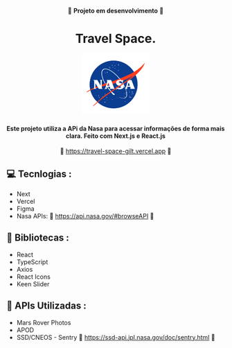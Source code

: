 <div align='center'>

   :construction: **Projeto em desenvolvimento** :construction:

   # Travel Space.

   <img height='140px' src='./src/assets/NasaLogo.png' alt='logo para github'/>
      
   #### Este projeto utiliza a APi da Nasa para acessar informações de forma mais clara. Feito com Next.js e React.js ####

   :link: https://travel-space-gilt.vercel.app :link:
</div>

## :computer: Tecnlogias :

- Next
- Vercel
- Figma
- Nasa APIs: :link: https://api.nasa.gov/#browseAPI :link:

## :rocket: Bibliotecas :

- React
- TypeScript
- Axios
- React Icons
- Keen Slider

## :file_folder: APIs Utilizadas :

- Mars Rover Photos
- APOD
- SSD/CNEOS - Sentry :link: https://ssd-api.jpl.nasa.gov/doc/sentry.html :link:
